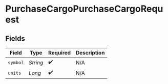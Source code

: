 # PurchaseCargoPurchaseCargoRequest


## Fields

| Field              | Type               | Required           | Description        |
| ------------------ | ------------------ | ------------------ | ------------------ |
| `symbol`           | *String*           | :heavy_check_mark: | N/A                |
| `units`            | *Long*             | :heavy_check_mark: | N/A                |